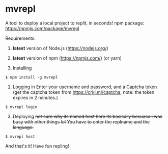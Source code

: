 # mvrepl

A tool to deploy a local project to replit, in seconds!
npm package: https://npmjs.com/package/mvrepl

Requirements:
1. **latest** version of Node.js (https://nodejs.org/)
2. **latest** version of npm (https://npmjs.com/) (or yarn)

1. Installing
```
$ npm install -g mvrepl
```


1. Logging in
Enter your username and password, and a Captcha token (get the captcha token from https://crkl.ml/captcha, note: the token expires in 2 minutes.)
```
$ mvrepl login
```

3. Deploying
~~not sure why its named host here its basically becuase i was busy with other things lol
You have to enter the replname and the language.~~
```
$ mvrepl host
```

And that's it! Have fun repling!